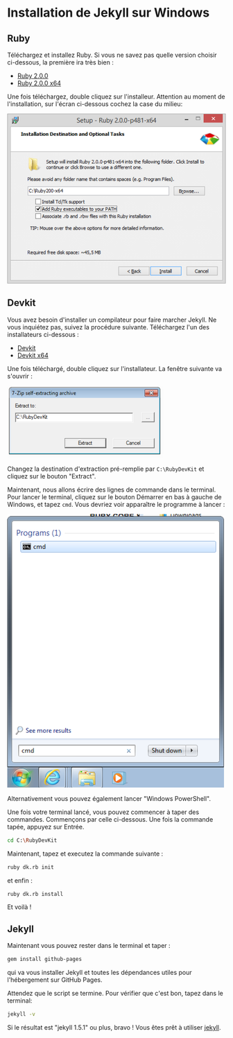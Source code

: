 # Installation de Jekyll sur Windows

## Ruby

Téléchargez et installez Ruby. Si vous ne savez pas quelle version choisir
ci-dessous, la première ira très bien :

- [Ruby 2.0.0](http://dl.bintray.com/oneclick/rubyinstaller/rubyinstaller-2.0.0-p481.exe?direct)
- [Ruby 2.0.0 x64](http://dl.bintray.com/oneclick/rubyinstaller/rubyinstaller-2.0.0-p481-x64.exe?direct)

Une fois téléchargez, double cliquez sur l'installeur. Attention au moment de l'installation,
sur l'écran ci-dessous cochez la case du milieu:

![](images/windows-ruby-path.png)

## Devkit

Vous avez besoin d'installer un compilateur pour faire marcher Jekyll. Ne vous inquiétez pas,
suivez la procédure suivante. Téléchargez l'un des installateurs ci-dessous :

- [Devkit](http://cdn.rubyinstaller.org/archives/devkits/DevKit-mingw64-32-4.7.2-20130224-1151-sfx.exe)
- [Devkit x64](http://cdn.rubyinstaller.org/archives/devkits/DevKit-mingw64-64-4.7.2-20130224-1432-sfx.exe)

Une fois téléchargé, double cliquez sur l'installateur. La fenêtre suivante va s'ouvrir :

![](images/windows-ruby-devkit.png)

Changez la destination d'extraction pré-remplie par `C:\RubyDevKit` et cliquez sur le bouton "Extract".

Maintenant, nous allons écrire des lignes de commande dans le terminal. Pour lancer le terminal, cliquez sur le bouton Démarrer en bas à gauche de Windows, et tapez `cmd`. Vous devriez voir apparaître le programme à lancer :

![](images/windows-run-cmd.png)

Alternativement vous pouvez également lancer "Windows PowerShell".

Une fois votre terminal lancé, vous pouvez commencer à taper des commandes. Commençons par
celle ci-dessous. Une fois la commande tapée, appuyez sur Entrée.

```bash
cd C:\RubyDevKit
```

Maintenant, tapez et executez la commande suivante :

```bash
ruby dk.rb init
```

et enfin :

```bash
ruby dk.rb install
```

Et voilà !

## Jekyll

Maintenant vous pouvez rester dans le terminal et taper :

```bash
gem install github-pages
```

qui va vous installer Jekyll et toutes les dépendances utiles pour l'hébergement sur GitHub Pages.

Attendez que le script se termine. Pour vérifier que c'est bon, tapez dans le terminal:

```bash
jekyll -v
```

Si le résultat est "jekyll 1.5.1" ou plus, bravo ! Vous êtes prêt à utiliser [jekyll](http://jekyllrb.com/).
